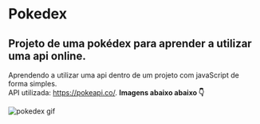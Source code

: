 # Pokedex 
## Projeto de uma pokédex para aprender a utilizar uma api online.
Aprendendo  a utilizar uma api dentro de um projeto com javaScript de forma simples. <br>
API utilizada: https://pokeapi.co/. **Imagens abaixo abaixo 👇**

![pokedex gif](https://github.com/italohsn/Pokedex/blob/main/Anima%C3%A7%C3%A3o.gif)
